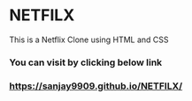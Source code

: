 # NETFILX
This is a Netflix Clone using HTML and CSS

### You can visit by clicking below link

### https://sanjay9909.github.io/NETFILX/
